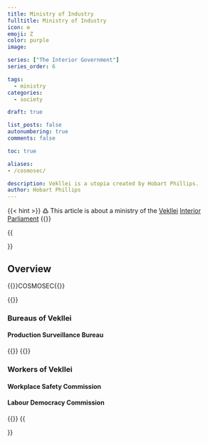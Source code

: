 ```yaml
---
title: Ministry of Industry
fulltitle: Ministry of Industry
icon: ⚙️
emoji: Ζ
color: purple
image: 

series: ["The Interior Government"]
series_order: 6

tags: 
  - ministry
categories:
  - society

draft: true

list_posts: false
autonumbering: true
comments: false

toc: true

aliases:
- /cosmosec/

description: Vekllei is a utopia created by Hobart Phillips.
author: Hobart Phillips
---
```

{{< hint >}}
߷ This article is about a ministry of the [Vekllei](/utopia/vekllei/) [Interior Parliament](/utopia/society/state/government/interior/)
{{</hint>}}

{{<section>}}
## Overview
{{<boxtag teal>}}COSMOSEC{{</boxtag>}}

{{<outline>}}
### Bureaus of Vekllei
#### Production Surveillance Bureau
{{</outline>}}
{{<outline>}}
### Workers of Vekllei
#### Workplace Safety Commission
#### Labour Democracy Commission
{{</outline>}}
{{</section>}}
